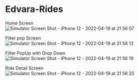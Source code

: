 # Edvara-Rides

Home Screen ![Simulator Screen Shot - iPhone 12 - 2022-04-19 at 21 56 07](https://user-images.githubusercontent.com/46900994/164051826-46b5cb1d-2e06-43bb-9c13-c85968330b0a.png)


Filter pop Screen ![Simulator Screen Shot - iPhone 12 - 2022-04-19 at 21 56 13](https://user-images.githubusercontent.com/46900994/164051855-8473eb50-f8bf-4e37-a4e0-beda2326dec5.png)


Filter PopUp with Drop Down ![Simulator Screen Shot - iPhone 12 - 2022-04-19 at 21 56 19](https://user-images.githubusercontent.com/46900994/164051916-425c3b52-2616-4a61-b2e5-845298efe85c.png)


Ride Detail Screen 
![Simulator Screen Shot - iPhone 12 - 2022-04-19 at 21 56 25](https://user-images.githubusercontent.com/46900994/164051944-f5d10698-755c-4e86-a586-93f53c7ca201.png)

